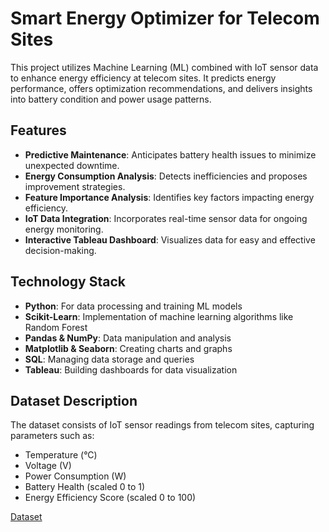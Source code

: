 # Smart Energy Optimizer for Telecom Sites

This project utilizes Machine Learning (ML) combined with IoT sensor data to enhance energy efficiency at telecom sites. It predicts energy performance, offers optimization recommendations, and delivers insights into battery condition and power usage patterns.

## Features
- **Predictive Maintenance**: Anticipates battery health issues to minimize unexpected downtime.  
- **Energy Consumption Analysis**: Detects inefficiencies and proposes improvement strategies.  
- **Feature Importance Analysis**: Identifies key factors impacting energy efficiency.  
- **IoT Data Integration**: Incorporates real-time sensor data for ongoing energy monitoring.  
- **Interactive Tableau Dashboard**: Visualizes data for easy and effective decision-making.

## Technology Stack
- **Python**: For data processing and training ML models  
- **Scikit-Learn**: Implementation of machine learning algorithms like Random Forest  
- **Pandas & NumPy**: Data manipulation and analysis  
- **Matplotlib & Seaborn**: Creating charts and graphs  
- **SQL**: Managing data storage and queries  
- **Tableau**: Building dashboards for data visualization

## Dataset Description
The dataset consists of IoT sensor readings from telecom sites, capturing parameters such as:  
- Temperature (°C)  
- Voltage (V)  
- Power Consumption (W)  
- Battery Health (scaled 0 to 1)  
- Energy Efficiency Score (scaled 0 to 100)

[Dataset](sandbox:/mnt/data/iot_energy_data.csv)









